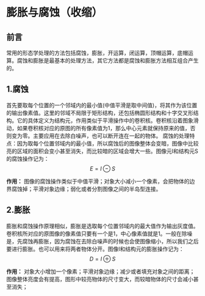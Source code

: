 # 膨胀与腐蚀（收缩）

## 前言

常用的形态学处理的方法包括腐蚀，膨胀，开运算，闭运算，顶帽运算，底帽运算。腐蚀和膨胀是最基本的处理方法，其它方法都是腐蚀和膨胀方法相互组合产生的。

## 1.腐蚀

首先要取每个位置的一个邻域内的最小值(中值平滑是取中间值)，将其作为该位置的输出像素值。这里的邻域不局限于矩形结构，还包括椭圆形结构和十字交叉形结构。它的具体定义为结构元，作用类似于平滑操作中的卷积核。卷积核沿着图象滑动，如果卷积核对应的原图的所有像素值为1，那么中心元素就保持原来的值，否则变为零。主要应用在去除白噪声，也可以断开连在一起的物体。
腐蚀的处理特点：因为取每个位置邻域内的最小值，所以腐蚀后的图像整体会变暗，图像中比较亮的区域的面积会变小甚至消失，而比较暗的区域会增大一些。图像元I和结构元S的腐蚀操作记为：
$$ E=I \ominus S  $$

**作用：** 图像的腐蚀操作类似于中值平滑；对象大小减小一个像素，会把物体的边界腐蚀掉；平滑对象边缘；弱化或者分割图像之间的半岛型连接。

## 2.膨胀

膨胀和腐蚀操作原理相似，膨胀是选取每个位置邻域内的最大值作为输出灰度值。卷积核所对应的原图像的像素值只要有一个是1，中心像素值就是1。一般在除噪是，先腐蚀再膨胀，因为腐蚀在去除白噪声的时候也会使图像缩小，所以我们之后要进行膨胀。也可以用来将两者物体分开。图像I和结构元的膨胀操作记为：
$$ D = I \oplus S $$

**作用：** 对象大小增加一个像素；平滑对象边缘；减少或者填充对象之间的距离；图像整体亮度会有提高，图形中较亮物体的尺寸变大，而较暗物体的尺寸会减小甚至消失；

